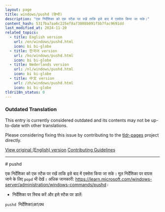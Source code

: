 ```yaml
---
layout: page
title: windows/pushd (हिन्दी)
description: "एक निर्देशिका को एक स्टैक पर रखें ताकि इसे बाद में एक्सेस किया जा सके।"
content_hash: 5317ba7aa6c225ef8a73808b091f5b7fac9691dd
last_modified_at: 2024-11-20
related_topics:
  - title: English version
    url: /en/windows/pushd.html
    icon: bi bi-globe
  - title: 한국어 version
    url: /ko/windows/pushd.html
    icon: bi bi-globe
  - title: Nederlands version
    url: /nl/windows/pushd.html
    icon: bi bi-globe
  - title: 中文 version
    url: /zh/windows/pushd.html
    icon: bi bi-globe
tldri18n_status: 0
---
```


### Outdated Translation
This entry is currently considered outdated and its contents may not be up-to-date with other translations.

Please considering fixing this issue by contributing to the [tldr-pages](https://github.com/tldr-pages/tldr) project directly.

<a class="btn btn-primary" href="{{ site.url }}/en/windows/pushd.html">View original (English) version</a>
<a class="btn" href="https://github.com/tldr-pages/tldr/blob/main/CONTRIBUTING.md">Contributing Guidelines</a>

<hr># pushd

एक निर्देशिका को एक स्टैक पर रखें ताकि इसे बाद में एक्सेस किया जा सके।
मूल निर्देशिका पर वापस जाने के लिए `popd` भी देखें।
अधिक जानकारी: <https://learn.microsoft.com/windows-server/administration/windows-commands/pushd>।

- निर्देशिका पर स्विच करें और इसे स्टैक पर डालें:

`pushd `<span class="tldr-var badge badge-pill bg-dark-lm bg-white-dm text-white-lm text-dark-dm font-weight-bold">निर्देशिका\का\पथ</span>
